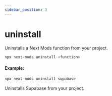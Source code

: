 ```yaml
---
sidebar_position: 3
---
```


# uninstall

Uninstalls a Next Mods function from your project.

```bash
npx next-mods uninstall <function>
```

#### Example:

```bash
npx next-mods uninstall supabase
```

Uninstalls Supabase from your project.